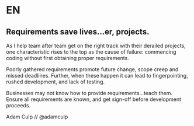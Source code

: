 # EN

## Requirements save lives...er, projects. 

As I help team after team get on the right track with their derailed projects, one characteristic rises to the top as the cause
 of failure: commencing coding without first obtaining proper requirements.
 
Poorly gathered requirements promote future change, scope creep and missed deadlines. Further, when these happen it can lead to fingerpointing,
rushed development, and lack of testing.

Businesses may not know how to provide requirements...teach them. Ensure all requirements are known, and get sign-off before development
proceeds.

Adam Culp // @adamculp

